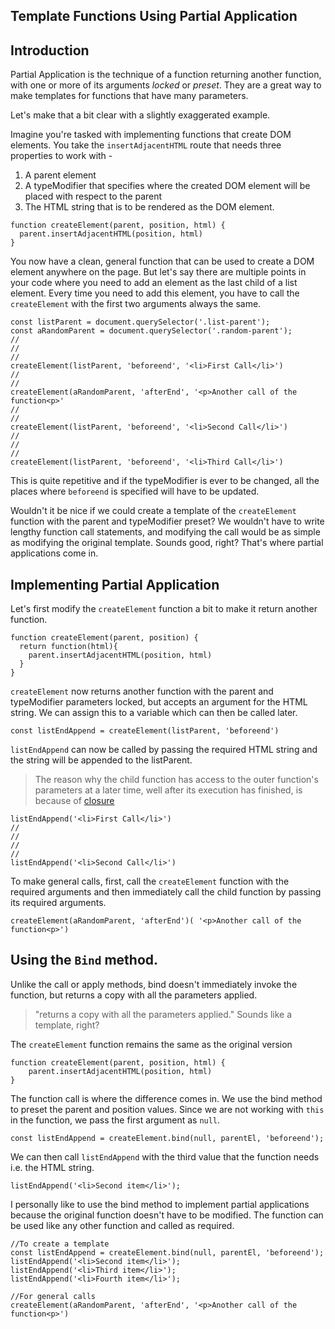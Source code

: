 ## Template Functions Using Partial Application

## Introduction
Partial Application is the technique of a function returning another function, with one or more of its arguments *locked* or *preset*. They are a great way to make templates for functions that have many parameters.

Let's make that a bit clear with a slightly exaggerated example.

Imagine you're tasked with implementing functions that create DOM elements. You take the `insertAdjacentHTML` route that needs three properties to work with - 
  1. A parent element
  2. A typeModifier that specifies where the created DOM element will be placed with respect to the parent
  3. The HTML string that is to be rendered as the DOM element.

```
function createElement(parent, position, html) {
  parent.insertAdjacentHTML(position, html)
}

```
You now have a clean, general function that can be used to create a DOM element anywhere on the page. But let's say there are multiple points in your code where you need to add an element as the last child of a list element. Every time you need to add this element, you have to call the `createElement` with the first two arguments always the same.

```
const listParent = document.querySelector('.list-parent');
const aRandomParent = document.querySelector('.random-parent');
//
//
//
createElement(listParent, 'beforeend', '<li>First Call</li>')
//
//
createElement(aRandomParent, 'afterEnd', '<p>Another call of the function<p>'
//
//
createElement(listParent, 'beforeend', '<li>Second Call</li>')
//
//
//
createElement(listParent, 'beforeend', '<li>Third Call</li>')

```
This is quite repetitive and if the typeModifier is ever to be changed, all the places where `beforeend` is specified will have to be updated. 

Wouldn't it be nice if we could create a template of the `createElement` function with the parent and typeModifier preset? We wouldn't have to write lengthy function call statements, and modifying the call would be as simple as modifying the original template. Sounds good, right?
That's where partial applications come in.

## Implementing Partial Application
Let's first modify the  `createElement` function a bit to make it return another function.
```
function createElement(parent, position) {
  return function(html){
  	parent.insertAdjacentHTML(position, html)
  }
}
```
`createElement` now returns another function with the parent and typeModifier parameters locked, but accepts an argument for the HTML string. We can assign this to a variable which can then be called later.

```
const listEndAppend = createElement(listParent, 'beforeend')
```

`listEndAppend`  can now be called by passing the required HTML string and the string will be appended to the listParent.

> The reason why the child function has access to the outer function's parameters at a later time, well after its execution has finished, is because of [closure](https://developer.mozilla.org/en-US/docs/Web/JavaScript/Closures)

```
listEndAppend('<li>First Call</li>')
//
//
//
//
listEndAppend('<li>Second Call</li>')
```

To make general calls, first, call the `createElement` function with the required arguments and then immediately call the child function by passing its required arguments.
```
createElement(aRandomParent, 'afterEnd')( '<p>Another call of the function<p>')
```

## Using the `Bind` method.
Unlike the call or apply methods, bind doesn't immediately invoke the function, but returns a copy with all the parameters applied. 

> "returns a copy with all the parameters applied."
  Sounds like a template, right?

The `createElement` function remains the same as the original version
```
function createElement(parent, position, html) {
  	parent.insertAdjacentHTML(position, html)
}

```
The function call is where the difference comes in. We use the bind method to preset the parent and position values. Since we are not working with `this` in the function, we pass the first argument as `null`.
```
const listEndAppend = createElement.bind(null, parentEl, 'beforeend');
```
We can then call `listEndAppend` with the third value that the function needs i.e. the HTML string.
```
listEndAppend('<li>Second item</li>');
```

I personally like to use the bind method to implement partial applications because the original function doesn't have to be modified. The function can be used like any other function and called as required.
```
//To create a template
const listEndAppend = createElement.bind(null, parentEl, 'beforeend');
listEndAppend('<li>Second item</li>');
listEndAppend('<li>Third item</li>');
listEndAppend('<li>Fourth item</li>');

//For general calls
createElement(aRandomParent, 'afterEnd', '<p>Another call of the function<p>')
```
